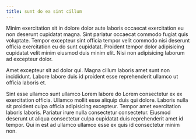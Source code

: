 ```yaml
---
title: sunt do ea sint cillum
---
```


Minim exercitation sit in dolore dolor aute laboris occaecat exercitation eu non deserunt cupidatat magna. Sint pariatur occaecat commodo fugiat quis voluptate. Tempor excepteur sint officia tempor velit commodo nisi deserunt officia exercitation eu do sunt cupidatat. Proident tempor dolor adipisicing cupidatat velit minim eiusmod duis minim elit. Nisi non adipisicing laborum ad excepteur dolor.

Amet excepteur sit ad dolor qui. Magna cillum laboris amet sunt non incididunt. Labore labore duis id proident esse reprehenderit ullamco ut officia laboris et.

Sint esse ullamco sunt ullamco Lorem labore do Lorem consectetur ex ex exercitation officia. Ullamco mollit esse aliquip duis qui dolore. Laboris nulla sit proident culpa officia adipisicing excepteur. Tempor amet exercitation laboris laboris. Pariatur irure nulla consectetur consectetur. Eiusmod deserunt ut aliqua consectetur culpa cupidatat duis reprehenderit amet id tempor. Qui in est ad ullamco ullamco esse ex quis id consectetur minim non.